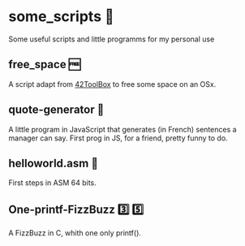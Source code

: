 # some_scripts :memo:
Some useful scripts and little programms for my personal use

## free_space :free:
A script adapt from <a href="https://github.com/alexandregv/42toolbox">42ToolBox</a> to free some space on an OSx.<br />

## quote-generator :scroll:
A little program in JavaScript that generates (in French) sentences a manager can say. First prog in JS, for a friend, pretty funny to do.<br />

## helloworld.asm :floppy_disk:
First steps in ASM 64 bits.<br />

## One-printf-FizzBuzz :three: :five:
A FizzBuzz in C, whith one only printf().<br />